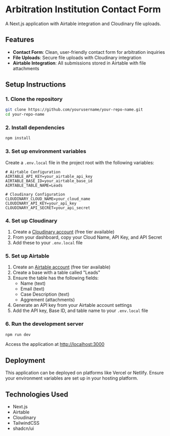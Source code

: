 # Arbitration Institution Contact Form

A Next.js application with Airtable integration and Cloudinary file uploads.

## Features

- **Contact Form**: Clean, user-friendly contact form for arbitration inquiries
- **File Uploads**: Secure file uploads with Cloudinary integration
- **Airtable Integration**: All submissions stored in Airtable with file attachments

## Setup Instructions

### 1. Clone the repository

```bash
git clone https://github.com/yourusername/your-repo-name.git
cd your-repo-name
```

### 2. Install dependencies

```bash
npm install
```

### 3. Set up environment variables

Create a `.env.local` file in the project root with the following variables:

```
# Airtable Configuration
AIRTABLE_API_KEY=your_airtable_api_key
AIRTABLE_BASE_ID=your_airtable_base_id
AIRTABLE_TABLE_NAME=Leads

# Cloudinary Configuration
CLOUDINARY_CLOUD_NAME=your_cloud_name
CLOUDINARY_API_KEY=your_api_key
CLOUDINARY_API_SECRET=your_api_secret
```

### 4. Set up Cloudinary

1. Create a [Cloudinary account](https://cloudinary.com/) (free tier available)
2. From your dashboard, copy your Cloud Name, API Key, and API Secret
3. Add these to your `.env.local` file

### 5. Set up Airtable

1. Create an [Airtable account](https://airtable.com/) (free tier available)
2. Create a base with a table called "Leads"
3. Ensure the table has the following fields:
   - Name (text)
   - Email (text)
   - Case Description (text)
   - Aggrement (attachments)
4. Generate an API key from your Airtable account settings
5. Add the API key, Base ID, and table name to your `.env.local` file

### 6. Run the development server

```bash
npm run dev
```

Access the application at [http://localhost:3000](http://localhost:3000)

## Deployment

This application can be deployed on platforms like Vercel or Netlify. Ensure your environment variables are set up in your hosting platform.

## Technologies Used

- Next.js
- Airtable
- Cloudinary
- TailwindCSS
- shadcn/ui
